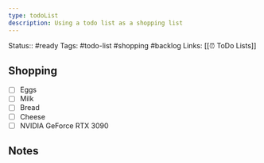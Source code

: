 ```yaml
---
type: todoList
description: Using a todo list as a shopping list
---
```

Status:: #ready 
Tags: #todo-list #shopping #backlog
Links: [[⏰ ToDo Lists]]

## Shopping
- [ ] Eggs
- [ ] Milk
- [ ] Bread
- [ ] Cheese
- [ ] NVIDIA GeForce RTX 3090

## Notes
